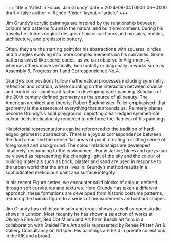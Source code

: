 +++
title = 'Artist in Focus: Jim Grundy'
date = 2024-09-04T09:51:06+01:00
draft = false
author = 'Renée Pfister'
layout = 'article'
+++

Jim Grundy’s acrylic paintings are inspired by the relationship between colours and patterns found in the natural and built environment. During his travels he studies original designs of historical floors and mosaics, textiles, architecture, and prehistoric pottery. 

Often, they are the starting point for his abstractions with squares, circles and triangles evolving into more complex elements on his canvases. Some patterns swivel like secret codes, as we can observe in Alignment 4, whereas others move vertically, horizontally or diagonally in works such as Assembly 6, Progression 1 and Correspondence No.4.

Grundy’s compositions follow mathematical processes including symmetry, reflection and rotation, where counting on the interaction between chance and control is a significant factor in developing each painting. Scholars of the 20th century defined geometry as the source of all beauty. The American architect and theorist Robert Buckminster Fuller emphasised ‘that geometry is the essence of everything that surrounds us’. Painterly planes become Grundy’s visual playground, depicting clean-edged symmetrical colour fields meticulously rendered to reinforce the flatness of his paintings.

His pictorial representations can be referenced to the tradition of hard-edged geometric abstraction. There is a joyous correspondence between the fluid areas and the dense flat areas of paint, creating a shifting sense of foreground and background. The colour relationships are developed intuitively, responding to the environment. For instance, blues and greys can be viewed as representing the changing light of the sky and the colour of building materials such as brick, plaster and sand are used in response to the urban world that the artist lives in. Grundy’s method results in a sophisticated meticulous paint and surface integrity.

In his recent Figure series, we encounter solid blocks of colour, defined through soft curvatures and textures. Here Grundy has taken a different approach, these formations are developed from historic costume patterns, reducing the human figure to a series of measurements and cut out shapes.

Jim Grundy has exhibited in solo and group shows as well as open studio shows in London. Most recently he has shown a selection of works at Olympia Fine Art, Red Dot Miami and Art Palm Beach art fairs in a collaboration with Steidel Fine Art and is represented by Renée Pfister Art &  Gallery Consultancy on Artsper: His paintings are held in private collections in the UK and abroad.
